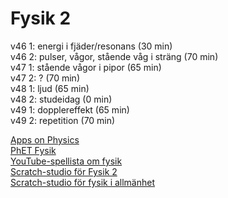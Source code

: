 # Fysik 2
v46 1: energi i fjäder/resonans (30 min)  
v46 2: pulser, vågor, stående våg i sträng (70 min)  
v47 1: stående vågor i pipor (65 min)  
v47 2: ? (70 min)  
v48 1: ljud (65 min)  
v48 2: studeidag (0 min)  
v49 1: dopplereffekt (65 min)  
v49 2: repetition (70 min)  

[Apps on Physics](https://www.walter-fendt.de/html5/phen/)  
[PhET Fysik](https://phet.colorado.edu/en/simulations/filter?locale=sv&subjects=physics&type=html,prototype)  
[YouTube-spellista om fysik](https://www.youtube.com/playlist?list=PLUx1NFKWh2OGMSiIEH2w4P-HaR8j6CyW5)  
[Scratch-studio för Fysik 2](https://scratch.mit.edu/studios/33395332)  
[Scratch-studio för fysik i allmänhet](https://scratch.mit.edu/studios/243209)
